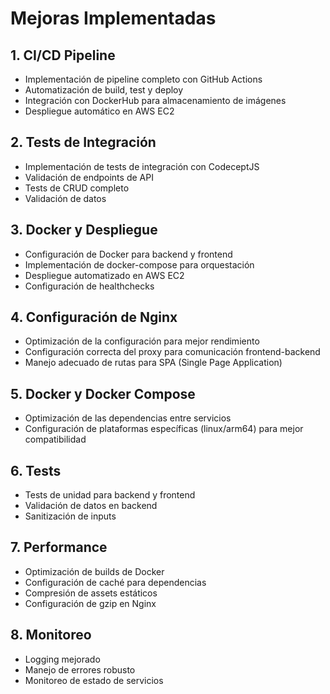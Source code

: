 # Mejoras Implementadas

## 1. CI/CD Pipeline
- Implementación de pipeline completo con GitHub Actions
- Automatización de build, test y deploy
- Integración con DockerHub para almacenamiento de imágenes
- Despliegue automático en AWS EC2

## 2. Tests de Integración
- Implementación de tests de integración con CodeceptJS
- Validación de endpoints de API
- Tests de CRUD completo
- Validación de datos

## 3. Docker y Despliegue
- Configuración de Docker para backend y frontend
- Implementación de docker-compose para orquestación
- Despliegue automatizado en AWS EC2
- Configuración de healthchecks

## 4. Configuración de Nginx
- Optimización de la configuración para mejor rendimiento
- Configuración correcta del proxy para comunicación frontend-backend
- Manejo adecuado de rutas para SPA (Single Page Application)

## 5. Docker y Docker Compose
- Optimización de las dependencias entre servicios
- Configuración de plataformas específicas (linux/arm64) para mejor compatibilidad

## 6. Tests
- Tests de unidad para backend y frontend
- Validación de datos en backend
- Sanitización de inputs

## 7. Performance
- Optimización de builds de Docker
- Configuración de caché para dependencias
- Compresión de assets estáticos
- Configuración de gzip en Nginx

## 8. Monitoreo
- Logging mejorado
- Manejo de errores robusto
- Monitoreo de estado de servicios 